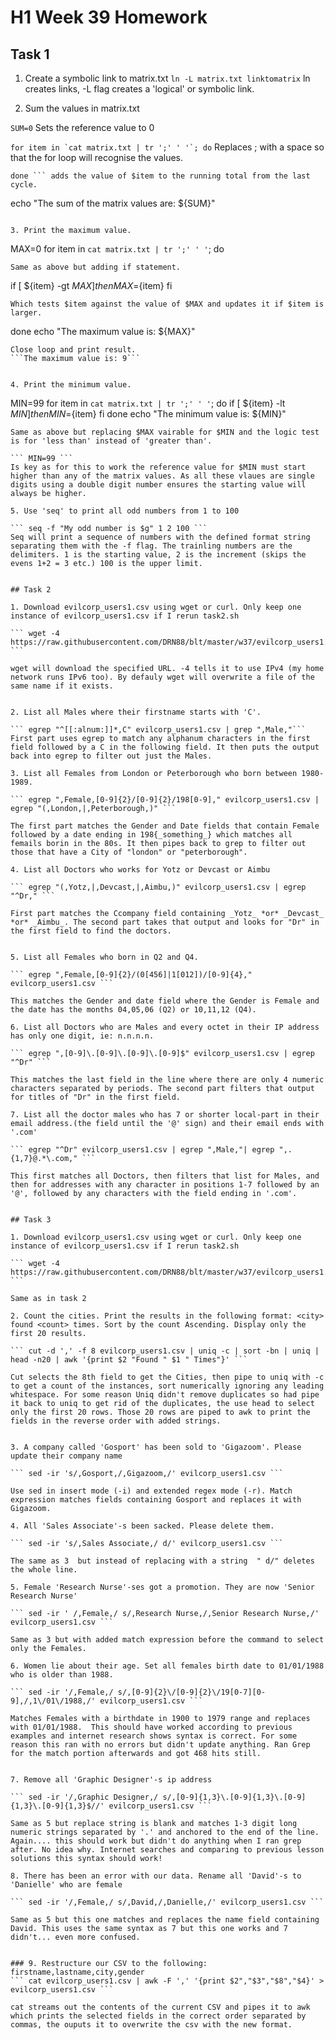 # H1  Week 39 Homework

## Task 1


1. Create a symbolic link to matrix.txt
` ln -L matrix.txt linktomatrix `  ln creates links, -L flag creates a 'logical' or symbolic link.



2. Sum the values in matrix.txt

``` SUM=0 ```  Sets the reference value to 0

``` for item in `cat matrix.txt | tr ';' ' '`; do ``` Replaces ; with a space so that the for loop will recognise the values. 
``` let SUM=SUM+${item}
done ``` adds the value of $item to the running total from the last cycle.
```
echo "The sum of the matrix values are: ${SUM}"
``` prints the sum, which is 68.

3. Print the maximum value.

```
 MAX=0
for item in `cat matrix.txt | tr ';' ' '`; do
```
Same as above but adding if statement.
```
if [ ${item} -gt ${MAX} ]
then
MAX=${item}
fi
```
Which tests $item against the value of $MAX and updates it if $item is larger.

```
done
echo "The maximum value is: ${MAX}"
```
Close loop and print result. 
```The maximum value is: 9```


4. Print the minimum value.

```
MIN=99
for item in `cat matrix.txt | tr ';' ' '`; do
if [ ${item} -lt ${MIN} ]
then
MIN=${item}
fi
done
echo "The minimum value is: ${MIN}"
```
Same as above but replacing $MAX vairable for $MIN and the logic test is for 'less than' instead of 'greater than'.

``` MIN=99 ```
Is key as for this to work the reference value for $MIN must start higher than any of the matrix values. As all these vlaues are single digits using a double digit number ensures the starting value will always be higher.

5. Use 'seq' to print all odd numbers from 1 to 100

``` seq -f "My odd number is $g" 1 2 100 ``` 
Seq will print a sequence of numbers with the defined format string separating them with the -f flag. The trainling numbers are the delimiters. 1 is the starting value, 2 is the increment (skips the evens 1+2 = 3 etc.) 100 is the upper limit.


## Task 2

1. Download evilcorp_users1.csv using wget or curl. Only keep one instance of evilcorp_users1.csv if I rerun task2.sh

``` wget -4 https://raw.githubusercontent.com/DRN88/blt/master/w37/evilcorp_users1.csv ```

wget will download the specified URL. -4 tells it to use IPv4 (my home network runs IPv6 too). By defauly wget will overwrite a file of the same name if it exists.


2. List all Males where their firstname starts with 'C'.

``` egrep "^[[:alnum:]]*,C" evilcorp_users1.csv | grep ",Male,"``` 
First part uses egrep to match any alphanum characters in the first field followed by a C in the following field. It then puts the output back into egrep to filter out just the Males.

3. List all Females from London or Peterborough who born between 1980-1989.

``` egrep ",Female,[0-9]{2}/[0-9]{2}/198[0-9]," evilcorp_users1.csv | egrep "(,London,|,Peterborough,)" ```

The first part matches the Gender and Date fields that contain Female followed by a date ending in 198{_something_} which matches all femails borin in the 80s. It then pipes back to grep to filter out those that have a City of "london" or "peterborough".

4. List all Doctors who works for Yotz or Devcast or Aimbu

``` egrep "(,Yotz,|,Devcast,|,Aimbu,)" evilcorp_users1.csv | egrep "^Dr," ```

First part matches the Ccompany field containing _Yotz_ *or* _Devcast_ *or* _Aimbu_. The second part takes that output and looks for "Dr" in the first field to find the doctors.


5. List all Females who born in Q2 and Q4.

``` egrep ",Female,[0-9]{2}/(0[456]|1[012])/[0-9]{4}," evilcorp_users1.csv ```

This matches the Gender and date field where the Gender is Female and the date has the months 04,05,06 (Q2) or 10,11,12 (Q4).

6. List all Doctors who are Males and every octet in their IP address has only one digit, ie: n.n.n.n.

``` egrep ",[0-9]\.[0-9]\.[0-9]\.[0-9]$" evilcorp_users1.csv | egrep "^Dr" ```

This matches the last field in the line where there are only 4 numeric characters separated by periods. The second part filters that output for titles of "Dr" in the first field.

7. List all the doctor males who has 7 or shorter local-part in their email address.(the field until the '@' sign) and their email ends with '.com'

``` egrep "^Dr" evilcorp_users1.csv | egrep ",Male,"| egrep ",.{1,7}@.*\.com," ```

This first matches all Doctors, then filters that list for Males, and then for addresses with any character in positions 1-7 followed by an '@', followed by any characters with the field ending in '.com'.


## Task 3

1. Download evilcorp_users1.csv using wget or curl. Only keep one instance of evilcorp_users1.csv if I rerun task2.sh

``` wget -4 https://raw.githubusercontent.com/DRN88/blt/master/w37/evilcorp_users1.csv ```

Same as in task 2

2. Count the cities. Print the results in the following format: <city> found <count> times. Sort by the count Ascending. Display only the first 20 results.

``` cut -d ',' -f 8 evilcorp_users1.csv | uniq -c | sort -bn | uniq | head -n20 | awk '{print $2 "Found " $1 " Times"}' ```

Cut selects the 8th field to get the Cities, then pipe to uniq with -c to get a count of the instances, sort numerically ignoring any leading whitespace. For some reason Uniq didn't remove duplicates so had pipe it back to uniq to get rid of the duplicates, the use head to select only the first 20 rows. Those 20 rows are piped to awk to print the fields in the reverse order with added strings.


3. A company called 'Gosport' has been sold to 'Gigazoom'. Please update their company name

``` sed -ir 's/,Gosport,/,Gigazoom,/' evilcorp_users1.csv ```

Use sed in insert mode (-i) and extended regex mode (-r). Match expression matches fields containing Gosport and replaces it with Gigazoom.

4. All 'Sales Associate'-s been sacked. Please delete them.

``` sed -ir 's/,Sales Associate,/ d/' evilcorp_users1.csv ```

The same as 3  but instead of replacing with a string  " d/" deletes the whole line.

5. Female 'Research Nurse'-ses got a promotion. They are now 'Senior Research Nurse'

``` sed -ir ' /,Female,/ s/,Research Nurse,/,Senior Research Nurse,/' evilcorp_users1.csv ```

Same as 3 but with added match expression before the command to select only the Females.

6. Women lie about their age. Set all females birth date to 01/01/1988 who is older than 1988.

``` sed -ir '/,Female,/ s/,[0-9]{2}\/[0-9]{2}\/19[0-7][0-9],/,1\/01\/1988,/' evilcorp_users1.csv ```

Matches Females with a birthdate in 1900 to 1979 range and replaces with 01/01/1988.  This should have worked according to previous examples and internet research shows syntax is correct. For some reason this ran with no errors but didn't update anything. Ran Grep for the match portion afterwards and got 468 hits still.


7. Remove all 'Graphic Designer'-s ip address

``` sed -ir '/,Graphic Designer,/ s/,[0-9]{1,3}\.[0-9]{1,3}\.[0-9]{1,3}\.[0-9]{1,3}$//' evilcorp_users1.csv ```

Same as 5 but replace string is blank and matches 1-3 digit long numeric strings separated by '.' and anchored to the end of the line.  Again.... this should work but didn't do anything when I ran grep after. No idea why. Internet searches and comparing to previous lesson solutions this syntax should work!

8. There has been an error with our data. Rename all 'David'-s to 'Danielle' who are female

``` sed -ir '/,Female,/ s/,David,/,Danielle,/' evilcorp_users1.csv ```

Same as 5 but this one matches and replaces the name field containing David. This uses the same syntax as 7 but this one works and 7 didn't... even more confused.


### 9. Restructure our CSV to the following: firstname,lastname,city,gender
``` cat evilcorp_users1.csv | awk -F ',' '{print $2","$3","$8","$4}' > evilcorp_users1.csv ```

cat streams out the contents of the current CSV and pipes it to awk which prints the selected fields in the correct order separated by commas, the ouputs it to overwrite the csv with the new format.


